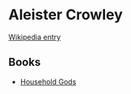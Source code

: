 # Aleister Crowley

[Wikipedia entry](https://en.wikipedia.org/wiki/Aleister_Crowley)

## Books

- [Household Gods](Household_Gods.md)
